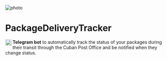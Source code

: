 ![photo](https://user-images.githubusercontent.com/75321858/188232419-20b978fb-7c3b-4e9e-aaca-1bd3e97a8570.jpg)

# PackageDeliveryTracker

**Telegram bot** <img align="left" src="https://cdn-icons-png.flaticon.com/512/5968/5968804.png" width="20px"/> to automatically track the status of your packages during their transit through the Cuban Post Office and be notified when they change status.
